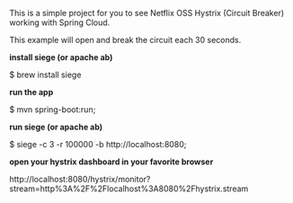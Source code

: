 
This is a simple project for you to see Netflix OSS Hystrix (Circuit Breaker) working with Spring Cloud.

This example will open and break the circuit each 30 seconds.

**install siege (or apache ab)**

  $ brew install siege

**run the app**

  $ mvn spring-boot:run;

**run siege (or apache ab)**

  $ siege  -c 3 -r 100000 -b http://localhost:8080;

**open your hystrix dashboard in your favorite browser**

  http://localhost:8080/hystrix/monitor?stream=http%3A%2F%2Flocalhost%3A8080%2Fhystrix.stream

